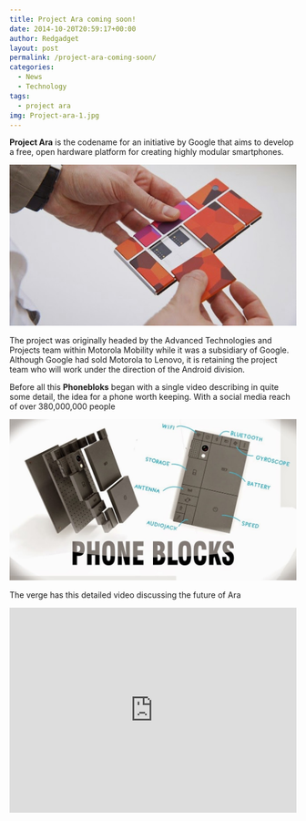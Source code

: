 ```yaml
---
title: Project Ara coming soon!
date: 2014-10-20T20:59:17+00:00
author: Redgadget
layout: post
permalink: /project-ara-coming-soon/
categories:
  - News
  - Technology
tags:
  - project ara
img: Project-ara-1.jpg
---
```

**Project Ara** is the codename for an initiative by Google that aims to develop a free, open hardware platform for creating highly modular smartphones.

![Project ara modular phone blocks](/images/Project-ara-1.jpg)

The project was originally headed by the Advanced Technologies and Projects team within Motorola Mobility while it was a subsidiary of Google. Although Google had sold Motorola to Lenovo, it is retaining the project team who will work under the direction of the Android division.

Before all this **Phonebloks** began with a single video describing in quite some detail, the idea for a phone worth keeping. With a social media reach of over 380,000,000 people

![Project ara modular phone blocks](/images/Project-ara-2.jpg)



The verge has this detailed video discussing the future of Ara

<iframe width="100%" height="360" src="https://www.youtube.com/embed/PQqudiUdGuo?rel=0" frameborder="0" allowfullscreen></iframe>